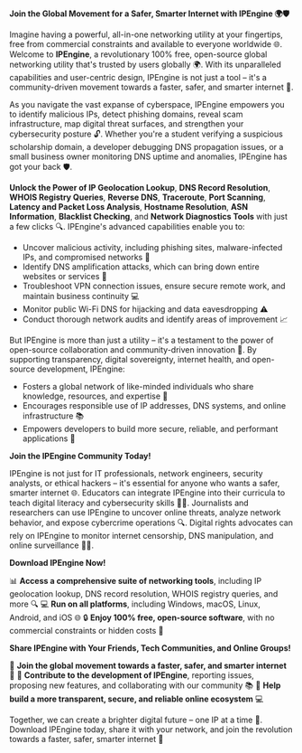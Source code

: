 **Join the Global Movement for a Safer, Smarter Internet with IPEngine 🌍🛡️**

Imagine having a powerful, all-in-one networking utility at your fingertips, free from commercial constraints and available to everyone worldwide 🌐. Welcome to **IPEngine**, a revolutionary 100% free, open-source global networking utility that's trusted by users globally 🌍. With its unparalleled capabilities and user-centric design, IPEngine is not just a tool – it's a community-driven movement towards a faster, safer, and smarter internet 🔐.

As you navigate the vast expanse of cyberspace, IPEngine empowers you to identify malicious IPs, detect phishing domains, reveal scam infrastructure, map digital threat surfaces, and strengthen your cybersecurity posture 🔓. Whether you're a student verifying a suspicious scholarship domain, a developer debugging DNS propagation issues, or a small business owner monitoring DNS uptime and anomalies, IPEngine has got your back 🛡️.

**Unlock the Power of IP Geolocation Lookup**, **DNS Record Resolution**, **WHOIS Registry Queries**, **Reverse DNS**, **Traceroute**, **Port Scanning**, **Latency and Packet Loss Analysis**, **Hostname Resolution**, **ASN Information**, **Blacklist Checking**, and **Network Diagnostics Tools** with just a few clicks 🔍. IPEngine's advanced capabilities enable you to:

* Uncover malicious activity, including phishing sites, malware-infected IPs, and compromised networks 🚨
* Identify DNS amplification attacks, which can bring down entire websites or services 🔴
* Troubleshoot VPN connection issues, ensure secure remote work, and maintain business continuity 💻
* Monitor public Wi-Fi DNS for hijacking and data eavesdropping ⚠️
* Conduct thorough network audits and identify areas of improvement 📈

But IPEngine is more than just a utility – it's a testament to the power of open-source collaboration and community-driven innovation 🌟. By supporting transparency, digital sovereignty, internet health, and open-source development, IPEngine:

* Fosters a global network of like-minded individuals who share knowledge, resources, and expertise 🤝
* Encourages responsible use of IP addresses, DNS systems, and online infrastructure 📚
* Empowers developers to build more secure, reliable, and performant applications 🔨

**Join the IPEngine Community Today!**

IPEngine is not just for IT professionals, network engineers, security analysts, or ethical hackers – it's essential for anyone who wants a safer, smarter internet 🌐. Educators can integrate IPEngine into their curricula to teach digital literacy and cybersecurity skills 👨‍🏫. Journalists and researchers can use IPEngine to uncover online threats, analyze network behavior, and expose cybercrime operations 🔍. Digital rights advocates can rely on IPEngine to monitor internet censorship, DNS manipulation, and online surveillance 🕵️‍♀️.

**Download IPEngine Now!**

📊 **Access a comprehensive suite of networking tools**, including IP geolocation lookup, DNS record resolution, WHOIS registry queries, and more 🔍
💻 **Run on all platforms**, including Windows, macOS, Linux, Android, and iOS 🌐
🔒 **Enjoy 100% free, open-source software**, with no commercial constraints or hidden costs 💸

**Share IPEngine with Your Friends, Tech Communities, and Online Groups!**

🤝 **Join the global movement towards a faster, safer, and smarter internet** 🔑
💬 **Contribute to the development of IPEngine**, reporting issues, proposing new features, and collaborating with our community 📚
🌟 **Help build a more transparent, secure, and reliable online ecosystem** 💻

Together, we can create a brighter digital future – one IP at a time 🔗. Download IPEngine today, share it with your network, and join the revolution towards a faster, safer, smarter internet 🚀